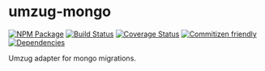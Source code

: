 # umzug-mongo
[![NPM Package](https://badge.fury.io/js/umzug-mongo.svg)](https://www.npmjs.com/package/umzug-mongo)
[![Build Status](https://travis-ci.org/patrickhulce/umzug-mongo.svg?branch=master)](https://travis-ci.org/patrickhulce/umzug-mongo)
[![Coverage Status](https://coveralls.io/repos/github/patrickhulce/umzug-mongo/badge.svg?branch=master)](https://coveralls.io/github/patrickhulce/umzug-mongo?branch=master)
[![Commitizen friendly](https://img.shields.io/badge/commitizen-friendly-brightgreen.svg)](http://commitizen.github.io/cz-cli/)
[![Dependencies](https://david-dm.org/patrickhulce/umzug-mongo.svg)](https://david-dm.org/patrickhulce/umzug-mongo)

Umzug adapter for mongo migrations.
